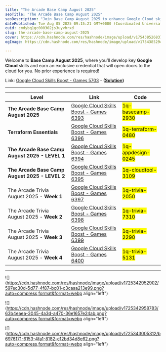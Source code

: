 ```yaml
---
title: "The Arcade Base Camp August 2025"
seoTitle: "The Arcade Base Camp August 2025"
seoDescription: "Join Base Camp August 2025 to enhance Google Cloud skills and earn a credential. No experience needed"
datePublished: Tue Aug 05 2025 09:15:21 GMT+0000 (Coordinated Universal Time)
cuid: cmdybq1gc000302js3uyvhrxd
slug: the-arcade-base-camp-august-2025
cover: https://cdn.hashnode.com/res/hashnode/image/upload/v1754385268379/48c9d625-69b6-4f5a-8804-97a215fc48a6.png
ogImage: https://cdn.hashnode.com/res/hashnode/image/upload/v1754385294302/71e628b7-df42-41fd-bd5f-b8b691885677.png

---
```


Welcome to **Base Camp August 2025**, where you’ll develop key **Google Cloud** skills and earn an exclusive credential that will open doors to the cloud for you. No prior experience is required!

Link: [Google Cloud Skills Boost - Games 5703](https://www.cloudskillsboost.google/games/5703/labs/36448) - **(**[**Solution**](https://eplus.dev/start-here-dont-skip-this-arcade-lab)**)**

---

| **Level** | **Link** | **Code** |
| --- | --- | --- |
| **The Arcade Base Camp August 2025** | [Google Cloud Skills Boost - Games 6393](https://www.cloudskillsboost.google/games/6393) | <mark>1q-basecamp-2930</mark> |
| **Terraform Essentials** | [Google Cloud Skills Boost - Games 6396](https://www.cloudskillsboost.google/games/6396) | <mark>1q-terraform-0480</mark> |
| **The Arcade Base Camp August 2025 - LEVEL 1** | [Google Cloud Skills Boost - Games 6394](https://www.cloudskillsboost.google/games/6394) | <mark>1q-appdesign-0245</mark> |
| **The Arcade Base Camp August 2025 - LEVEL 2** | [Google Cloud Skills Boost - Games 6395](https://www.cloudskillsboost.google/games/6395) | <mark>1q-cloudtool-3109</mark> |
| The Arcade Trivia August 2025 - **Week 1** | [Google Cloud Skills Boost - Games 6397](https://www.cloudskillsboost.google/games/6397) | <mark>1q-trivia-2050</mark> |
| The Arcade Trivia August 2025 - **Week 2** | [Google Cloud Skills Boost - Games 6398](https://www.cloudskillsboost.google/games/6398) | <mark>1q-trivia-7310</mark> |
| The Arcade Trivia August 2025 - **Week 3** | [Google Cloud Skills Boost - Games 6399](https://www.cloudskillsboost.google/games/6399) | <mark>1q-trivia-2290</mark> |
| The Arcade Trivia August 2025 - **Week 4** | [Google Cloud Skills Boost - Games 6400](https://www.cloudskillsboost.google/games/6400) | <mark>1q-trivia-5131</mark> |

---

![](https://cdn.hashnode.com/res/hashnode/image/upload/v1725342952902/597ec30d-5d77-4f87-bc01-c3caaa213e99.png?auto=compress,format&format=webp align="left")

![](https://cdn.hashnode.com/res/hashnode/image/upload/v1725342958783/63b4eaea-3045-4a3d-a470-36e1657e24ab.png?auto=compress,format&format=webp align="left")

![](https://cdn.hashnode.com/res/hashnode/image/upload/v1725343005312/b6976171-6153-4fa1-8182-c12bd34d8e62.png?auto=compress,format&format=webp align="left")